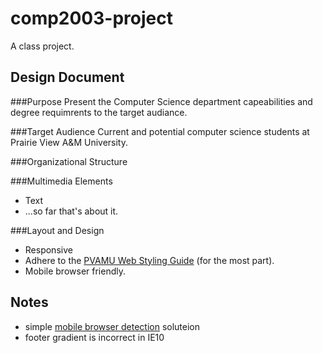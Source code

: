 comp2003-project
================
A class project.


Design Document
---------------
###Purpose
Present the Computer Science department capeabilities and degree requimrents to the target audiance.


###Target Audience
Current and potential computer science students at Prairie View A&M University.


###Organizational Structure


###Multimedia Elements
* Text
* ...so far that's about it.


###Layout and Design
* Responsive
* Adhere to the [PVAMU Web Styling Guide](http://www.pvamu.edu/pages/6438.asp) (for the most part).
* Mobile browser friendly.


Notes
-----
* simple [mobile browser detection](http://www.abeautifulsite.net/blog/2011/11/detecting-mobile-devices-with-javascript/) soluteion
* footer gradient is incorrect in IE10
